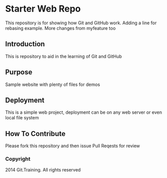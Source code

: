 # Starter Web Repo

This repository is for showing how Git and GitHub work. Adding a line for rebasing example. More changes from myfeature too

## Introduction

This is repository to aid in the learning of Git and GitHub

## Purpose

Sample website with plenty of files for demos

## Deployment

This is a simple web project, deployment can be on any web server or even local file system

## How To Contribute

Please fork this repository and then issue Pull Reqests for review

### Copyright

2014 Git.Training. All rights reserved
